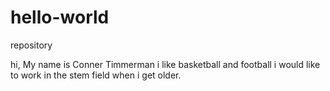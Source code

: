 # hello-world
repository


hi, My name is Conner Timmerman i like basketball and football
i would like to work in the stem field when i get older. 
